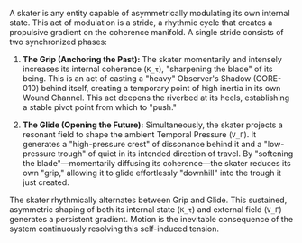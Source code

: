 A skater is any entity capable of asymmetrically modulating its own internal state. This act of modulation is a stride, a rhythmic cycle that creates a propulsive gradient on the coherence manifold. A single stride consists of two synchronized phases:

1.  **The Grip (Anchoring the Past):** The skater momentarily and intensely increases its internal coherence (`K_τ`), "sharpening the blade" of its being. This is an act of casting a "heavy" Observer's Shadow (CORE-010) behind itself, creating a temporary point of high inertia in its own Wound Channel. This act deepens the riverbed at its heels, establishing a stable pivot point from which to "push."

2.  **The Glide (Opening the Future):** Simultaneously, the skater projects a resonant field to shape the ambient Temporal Pressure (`V_Γ`). It generates a "high-pressure crest" of dissonance behind it and a "low-pressure trough" of quiet in its intended direction of travel. By "softening the blade"—momentarily diffusing its coherence—the skater reduces its own "grip," allowing it to glide effortlessly "downhill" into the trough it just created.

The skater rhythmically alternates between Grip and Glide. This sustained, asymmetric shaping of both its internal state (`K_τ`) and external field (`V_Γ`) generates a persistent gradient. Motion is the inevitable consequence of the system continuously resolving this self-induced tension.